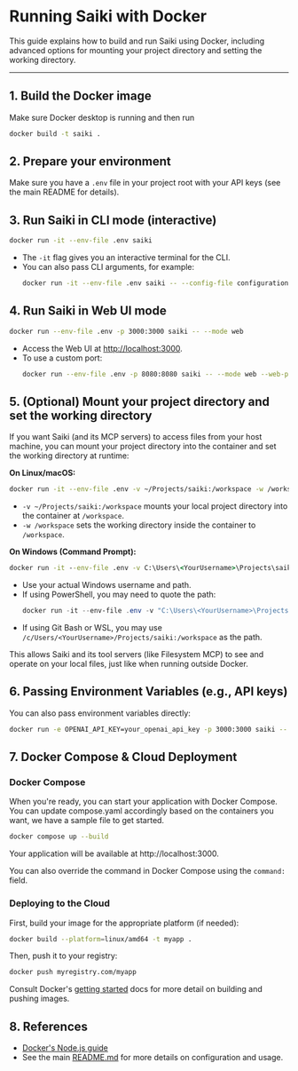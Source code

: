 # Running Saiki with Docker

This guide explains how to build and run Saiki using Docker, including advanced options for mounting your project directory and setting the working directory.

---

## 1. Build the Docker image

Make sure Docker desktop is running and then run

```bash
docker build -t saiki .
```

## 2. Prepare your environment

Make sure you have a `.env` file in your project root with your API keys (see the main README for details).

## 3. Run Saiki in CLI mode (interactive)

```bash
docker run -it --env-file .env saiki
```
- The `-it` flag gives you an interactive terminal for the CLI.
- You can also pass CLI arguments, for example:
  ```bash
  docker run -it --env-file .env saiki -- --config-file configuration/saiki.yml
  ```

## 4. Run Saiki in Web UI mode

```bash
docker run --env-file .env -p 3000:3000 saiki -- --mode web
```
- Access the Web UI at [http://localhost:3000](http://localhost:3000).
- To use a custom port:
  ```bash
  docker run --env-file .env -p 8080:8080 saiki -- --mode web --web-port 8080
  ```

## 5. (Optional) Mount your project directory and set the working directory

If you want Saiki (and its MCP servers) to access files from your host machine, you can mount your project directory into the container and set the working directory at runtime:

**On Linux/macOS:**
```bash
docker run -it --env-file .env -v ~/Projects/saiki:/workspace -w /workspace saiki
```
- `-v ~/Projects/saiki:/workspace` mounts your local project directory into the container at `/workspace`.
- `-w /workspace` sets the working directory inside the container to `/workspace`.

**On Windows (Command Prompt):**
```cmd
docker run -it --env-file .env -v C:\Users\<YourUsername>\Projects\saiki:/workspace -w /workspace saiki
```
- Use your actual Windows username and path.
- If using PowerShell, you may need to quote the path:
  ```powershell
  docker run -it --env-file .env -v "C:\Users\<YourUsername>\Projects\saiki:/workspace" -w /workspace saiki
  ```
- If using Git Bash or WSL, you may use `/c/Users/<YourUsername>/Projects/saiki:/workspace` as the path.

This allows Saiki and its tool servers (like Filesystem MCP) to see and operate on your local files, just like when running outside Docker.

## 6. Passing Environment Variables (e.g., API keys)

You can also pass environment variables directly:

```bash
docker run -e OPENAI_API_KEY=your_openai_api_key -p 3000:3000 saiki -- --mode web
```

## 7. Docker Compose & Cloud Deployment

### Docker Compose

When you're ready, you can start your application with Docker Compose.
You can update compose.yaml accordingly based on the containers you want, we have a sample file to get started.

```bash
docker compose up --build
```

Your application will be available at http://localhost:3000.

You can also override the command in Docker Compose using the `command:` field.

### Deploying to the Cloud

First, build your image for the appropriate platform (if needed):

```bash
docker build --platform=linux/amd64 -t myapp .
```

Then, push it to your registry:

```bash
docker push myregistry.com/myapp
```

Consult Docker's [getting started](https://docs.docker.com/go/get-started-sharing/) docs for more detail on building and pushing images.

## 8. References

- [Docker's Node.js guide](https://docs.docker.com/language/nodejs/)
- See the main [README.md](./README.md) for more details on configuration and usage.